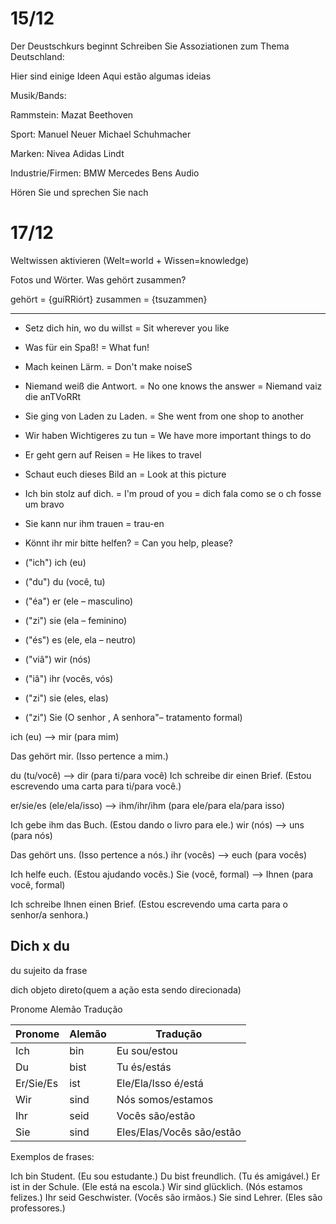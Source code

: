 # 15/12

Der Deustschkurs beginnt
Schreiben Sie Assoziationen zum Thema Deutschland:

Hier sind einige Ideen
Aqui estão algumas ideias


Musik/Bands:

Rammstein:
Mazat
Beethoven

Sport:
Manuel Neuer
Michael Schuhmacher

Marken:
Nivea
Adidas
Lindt

Industrie/Firmen:
BMW
Mercedes Bens
Audio

Hören Sie und sprechen Sie nach

# 17/12

Weltwissen aktivieren
(Welt=world + Wissen=knowledge)

Fotos und Wörter. Was gehört zusammen?

gehört = {guíRRiórt}
zusammen = {tsuzammen}

---

- Setz dich hin, wo du willst = Sit wherever you like
- Was für ein Spaß! = What fun!
- Mach keinen Lärm. = Don't make noiseS
- Niemand weiß die Antwort. = No one knows the answer = Niemand vaiz die anTVoRRt
- Sie ging von Laden zu Laden. = She went from one shop to another
- Wir haben Wichtigeres zu tun = We have more important things to do
- Er geht gern auf Reisen = He likes to travel
- Schaut euch dieses Bild an = Look at this picture
- Ich bin stolz auf dich. = I'm proud of you = dich fala como se o ch fosse um bravo
- Sie kann nur ihm trauen = trau-en 
- Könnt ihr mir bitte helfen? = Can you help, please?


- ("ich") ich (eu)
- ("du") du (você, tu)
- ("éa") er (ele – masculino)
- ("zi") sie (ela – feminino)
- ("és") es (ele, ela – neutro)
- ("viâ") wir (nós)
- ("iâ") ihr (vocês, vós)
- ("zi") sie (eles, elas)
- ("zi") Sie (O senhor , A senhora"– tratamento formal)


ich (eu) --> mir (para mim)

Das gehört mir. (Isso pertence a mim.)

du (tu/você) --> dir (para ti/para você)
Ich schreibe dir einen Brief. (Estou escrevendo uma carta para ti/para você.)

er/sie/es (ele/ela/isso) --> ihm/ihr/ihm (para ele/para ela/para isso)

Ich gebe ihm das Buch. (Estou dando o livro para ele.)
wir (nós) --> uns (para nós)

Das gehört uns. (Isso pertence a nós.)
ihr (vocês) --> euch (para vocês)

Ich helfe euch. (Estou ajudando vocês.)
Sie (você, formal) --> Ihnen (para você, formal)

Ich schreibe Ihnen einen Brief. (Estou escrevendo uma carta para o senhor/a senhora.)


## Dich x du

du sujeito da frase

dich objeto direto(quem a ação esta sendo direcionada)


Pronome	Alemão	Tradução

| Pronome | Alemão | Tradução          |
|---------|--------|-------------------|
| Ich     | bin    | Eu sou/estou      |
| Du      | bist   | Tu és/estás       |
| Er/Sie/Es | ist  | Ele/Ela/Isso é/está|
| Wir     | sind   | Nós somos/estamos |
| Ihr     | seid   | Vocês são/estão   |
| Sie     | sind   | Eles/Elas/Vocês são/estão |

Exemplos de frases:

Ich bin Student. (Eu sou estudante.)
Du bist freundlich. (Tu és amigável.)
Er ist in der Schule. (Ele está na escola.)
Wir sind glücklich. (Nós estamos felizes.)
Ihr seid Geschwister. (Vocês são irmãos.)
Sie sind Lehrer. (Eles são professores.)
